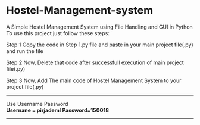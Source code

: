 # Hostel-Management-system
A Simple Hostel Management System using File Handling and GUI in Python To use this project just follow these steps:

  Step 1 Copy the code in Step 1.py file and paste in your main project file(.py) and run the file

  Step 2 Now, Delete that code after successfull execution of main project file(.py)

  Step 3 Now, Add The main code of Hostel Management System to your project file(.py)
  ***

Use Username Password  
**Usernane = pirjademl**
**Password=150018**
***
